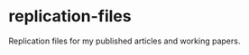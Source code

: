 replication-files
=================

Replication files for my published articles and working papers. 
